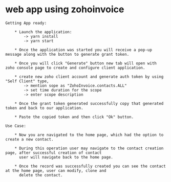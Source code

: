 # web app using zohoinvoice
    Getting App ready:

        * Launch the application:
            -> yarn install
            -> yarn start

        * Once the application was started you will receive a pop-up message along with the button to generate grant token.
        
        * Once you will click "Generate" button new tab will open with zoho console page to create and configure client application.
        
        * create new zoho client account and generate auth token by using "Self Client" type,
            -> mention sope as "ZohoInvoice.contacts.ALL"
            -> set time duration for the scope
            -> enter scope description
        
        * Once the grant token generated successfully copy that generated token and back to our application.
        
        * Paste the copied token and then click "Ok" button.

    Use Case:

        * Now you are navigated to the home page, which had the option to create a new contact.
        
        * During this operation user may navigate to the contact creation page, after successful creation of contact 
          user will navigate back to the home page.
        
        * Once the record was successfully created you can see the contact at the home page, user can modify, clone and
          delete the contact.
        
